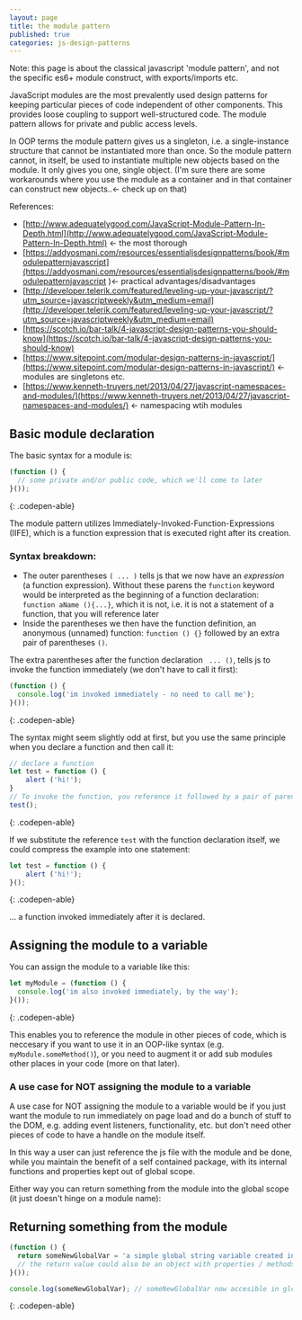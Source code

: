```yaml
---
layout: page
title: the module pattern
published: true
categories: js-design-patterns
---
```


Note: this page is about the classical javascript 'module pattern', and not the specific es6+ module construct, with exports/imports etc. 

JavaScript modules are the most prevalently used design patterns for keeping particular pieces of code independent of other components. This provides loose coupling to support well-structured code. The module pattern allows for private and public access levels.

In OOP terms the module pattern gives us a singleton, i.e. a single-instance structure that cannot be instantiated more than once. So the module pattern cannot, in itself, be used to instantiate multiple new objects based on the module. It only gives you one, single object.  (I'm sure there are some workarounds where you use the module as a container and in that container can construct new objects..<- check up on that)   

References:

- [http://www.adequatelygood.com/JavaScript-Module-Pattern-In-Depth.html](http://www.adequatelygood.com/JavaScript-Module-Pattern-In-Depth.html) <- the most thorough
- [https://addyosmani.com/resources/essentialjsdesignpatterns/book/#modulepatternjavascript](https://addyosmani.com/resources/essentialjsdesignpatterns/book/#modulepatternjavascript )<- practical advantages/disadvantages
- [http://developer.telerik.com/featured/leveling-up-your-javascript/?utm_source=javascriptweekly&utm_medium=email](http://developer.telerik.com/featured/leveling-up-your-javascript/?utm_source=javascriptweekly&utm_medium=email)
- [https://scotch.io/bar-talk/4-javascript-design-patterns-you-should-know](https://scotch.io/bar-talk/4-javascript-design-patterns-you-should-know)
- [https://www.sitepoint.com/modular-design-patterns-in-javascript/](https://www.sitepoint.com/modular-design-patterns-in-javascript/) <- modules are singletons etc.
- [https://www.kenneth-truyers.net/2013/04/27/javascript-namespaces-and-modules/](https://www.kenneth-truyers.net/2013/04/27/javascript-namespaces-and-modules/) <- namespacing wtih modules



## Basic module declaration

The basic syntax for a module is:

```js
(function () {
  // some private and/or public code, which we'll come to later
}());
```
{: .codepen-able}

The module pattern utilizes Immediately-Invoked-Function-Expressions (IIFE), which is a function expression 
that is executed right after its creation. 

### Syntax breakdown:

- The outer parentheses ```( ... )``` tells js that we now have an _expression_ (a function expression). Without these parens the ```function``` keyword would be interpreted as the beginning of a function declaration: ```function aName (){...}```, which it is not, i.e. it is not a statement of a function, that you will reference later 
- Inside the parentheses we then have the function definition, an anonymous (unnamed) function: ```function () {}``` followed by an extra pair of parentheses ```()```.
 
The extra parentheses after the function declaration  ``` ... ()```, tells js to invoke the function immediately (we don't have to call it first):

```js
(function () {
  console.log('im invoked immediately - no need to call me');
}());
```
{: .codepen-able}

The syntax might seem slightly odd at first, but you use the same principle when you declare a function and then call it: 

```js
// declare a function
let test = function () {
	alert ('hi!');
}
// To invoke the function, you reference it followed by a pair of parentheses: 
test();
```
{: .codepen-able}

If we substitute the reference ```test``` with the function declaration itself, we could compress the example into one statement:

```js
let test = function () {
	alert ('hi!');
}(); 
```
{: .codepen-able}

... a function invoked immediately after it is declared.


## Assigning the module to a variable

You can assign the module to a variable like this:

```js
let myModule = (function () {
  console.log('im also invoked immediately, by the way');
}());
```
{: .codepen-able}

This enables you to reference the module in other pieces of code, which is neccesary if you want to use it in an OOP-like syntax (e.g. ```myModule.someMethod()```), or you need to augment it or add sub modules other places in your code (more on that later). 

### A use case for NOT assigning the module to a variable

A use case for NOT assigning the module to a variable would be if you just want the module to run immediately on page load and do a bunch of stuff to the DOM, e.g. adding event listeners, functionality, etc. but don't need other pieces of code to have a handle on the module itself. 

In this way a user can just reference the js file with the module and be done, while you maintain the benefit of a self contained package, with its internal functions and properties kept out of global scope.

Either way you can return something from the module into the global scope (it just doesn't hinge on a module name):

## Returning something from the module


```js
(function () {
  return someNewGlobalVar = 'a simple global string variable created inside a module '; 
  // the return value could also be an object with properties / methods, etc.
}());

console.log(someNewGlobalVar); // someNewGlobalVar now accesible in global scope```
```
{: .codepen-able}
